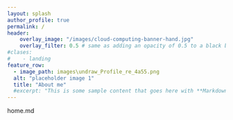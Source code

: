 ```yaml
---
layout: splash
author_profile: true
permalink: / 
header:
    overlay_image: "/images/cloud-computing-banner-hand.jpg"
    overlay_filter: 0.5 # same as adding an opacity of 0.5 to a black background
#clases: 
#    - landing
feature_row:
  - image_path: images\undraw_Profile_re_4a55.png
  alt: "placeholder image 1"
  title: "About me"
  #excerpt: "This is some sample content that goes here with **Markdown** formatting."
---
```

home.md